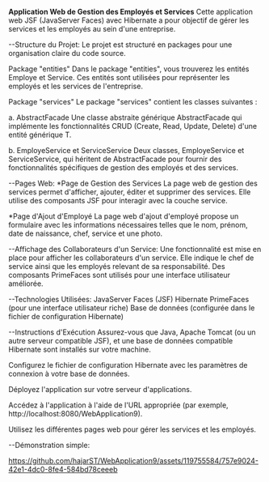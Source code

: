 
******Application Web de Gestion des Employés et Services******
Cette application web JSF (JavaServer Faces) avec Hibernate a pour objectif de gérer les services et les employés au sein d'une entreprise.


--Structure du Projet:
Le projet est structuré en packages pour une organisation claire du code source.


Package "entities"
Dans le package "entities", vous trouverez les entités Employe et Service. Ces entités sont utilisées pour représenter les employés et les services de l'entreprise.


Package "services"
Le package "services" contient les classes suivantes :


a. AbstractFacade
Une classe abstraite générique AbstractFacade qui implémente les fonctionnalités CRUD (Create, Read, Update, Delete) d'une entité générique T.


b. EmployeService et ServiceService
Deux classes, EmployeService et ServiceService, qui héritent de AbstractFacade pour fournir des fonctionnalités spécifiques de gestion des employés et des services.


--Pages Web:
*Page de Gestion des Services
La page web de gestion des services permet d'afficher, ajouter, éditer et supprimer des services. Elle utilise des composants JSF pour interagir avec la couche service.


*Page d'Ajout d'Employé
La page web d'ajout d'employé propose un formulaire avec les informations nécessaires telles que le nom, prénom, date de naissance, chef, service et une photo.


--Affichage des Collaborateurs d'un Service:
Une fonctionnalité est mise en place pour afficher les collaborateurs d'un service. Elle indique le chef de service ainsi que les employés relevant de sa responsabilité. Des composants PrimeFaces sont utilisés pour une interface utilisateur améliorée.


--Technologies Utilisées:
JavaServer Faces (JSF)
Hibernate
PrimeFaces (pour une interface utilisateur riche)
Base de données (configurée dans le fichier de configuration Hibernate)


--Instructions d'Exécution
Assurez-vous que Java, Apache Tomcat (ou un autre serveur compatible JSF), et une base de données compatible Hibernate sont installés sur votre machine.

Configurez le fichier de configuration Hibernate avec les paramètres de connexion à votre base de données.

Déployez l'application sur votre serveur d'applications.

Accédez à l'application à l'aide de l'URL appropriée (par exemple, http://localhost:8080/WebApplication9).

Utilisez les différentes pages web pour gérer les services et les employés.


--Démonstration simple:




https://github.com/hajarST/WebApplication9/assets/119755584/757e9024-42e1-4dc0-8fe4-584bd78ceeeb



